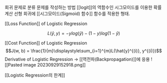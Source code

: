 회귀 문제로 분류 문제를 작성하는 방법
[[logit]]의 역함수인 시그모이드를 이용한 확률 계산
선형 회귀에 [[시그모이드(Sigmoid) 함수]] 함수를 적용한 형태.

[[Loss Function]] of Logistic Regression

$$L(\hat{y}, y) = -ylog(\hat{y}) - (1-y)log(1-\hat{y})$$

[[Cost Function]] of Logistic Regression
$$J(w, b) = \frac{1}{m}\displaystyle\sum_{i=1}^{m}L(\hat{y}^{(i)}, y^{(i)})$$
Derivative of Logistic Regression -> [[역전파(Backpropagation)]]에 응용
![[Pasted image 20230929152918.png]]

[[Logistic Regression의 한계]]
